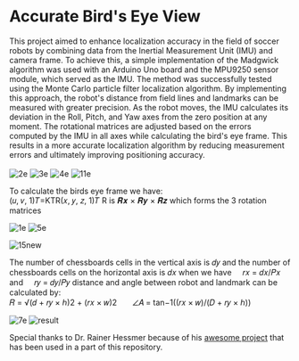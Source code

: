 # Accurate Bird's Eye View
This project aimed to enhance localization accuracy in the field of soccer robots by combining data from the Inertial Measurement Unit (IMU) and camera frame. To achieve this, a simple implementation of the Madgwick algorithm was used with an Arduino Uno board and the MPU9250 sensor module, which served as the IMU. The method was successfully tested using the Monte Carlo particle filter localization algorithm.
By implementing this approach, the robot's distance from field lines and landmarks can be measured with greater precision. As the robot moves, the IMU calculates its deviation in the Roll, Pitch, and Yaw axes from the zero position at any moment. The rotational matrices are adjusted based on the errors computed by the IMU in all axes while calculating the bird's eye frame. This results in a more accurate localization algorithm by reducing measurement errors and ultimately improving positioning accuracy.
</br>
</br>
![2e](https://user-images.githubusercontent.com/6237268/157687335-33a461bd-7ca9-4091-a374-81613b90ca6f.PNG)
![3e](https://user-images.githubusercontent.com/6237268/157687172-1cc59c27-fbf9-4aee-87a3-caca8f6c7037.PNG)
![4e](https://user-images.githubusercontent.com/6237268/157688079-72adad11-4f4f-4e3e-96d3-cbb908dcf8f2.PNG)
![11e](https://user-images.githubusercontent.com/6237268/157687099-311c6785-90cc-476d-84c9-32cbeb2ee9c8.PNG)

To calculate the birds eye frame we have:
</br> (𝑢, 𝑣, 1)𝑇=KTR(𝑥, 𝑦, 𝑧, 1)𝑇    R is 𝑹𝒙 × 𝑹𝒚 × 𝑹𝒛  which forms the 3 rotation matrices

![1e](https://user-images.githubusercontent.com/6237268/157687484-85934d21-28a0-4caf-b2d2-7a0d875d2f4f.PNG)
![5e](https://user-images.githubusercontent.com/6237268/157687506-ff520a0f-bad6-453f-b52b-c53de6935016.PNG)

![15new](https://user-images.githubusercontent.com/6237268/228892566-198dc28b-c044-4005-9f43-f2edc42311a7.png)

The number of chessboards cells in the vertical axis is 𝑑𝑦 and the number of chessboards cells on the horizontal axis is 𝑑𝑥 when we have &nbsp;&nbsp;&nbsp; 𝑟𝑥 = 𝑑𝑥/𝑃𝑥  &nbsp;&nbsp;&nbsp; and &nbsp;&nbsp;&nbsp; 𝑟𝑦 = 𝑑𝑦/𝑃𝑦 distance and angle between robot and landmark can be calculated by: </br>
𝑅 = √(𝑑 + 𝑟𝑦 × ℎ)2 + (𝑟𝑥 × 𝑤)2  &nbsp;&nbsp;&nbsp;&nbsp;&nbsp;   ∠𝐴 = tan−1((𝑟𝑥 × 𝑤)/(𝐷 + 𝑟𝑦 × ℎ))

![7e](https://user-images.githubusercontent.com/6237268/157687748-6125ba57-44d8-44b6-8066-ed72d4203f03.PNG)
![result](https://user-images.githubusercontent.com/6237268/157692804-dea4797a-d3da-4adf-9de9-537be91ac61a.png)

Special thanks to Dr. Rainer Hessmer because of his [awesome project](http://www.hessmer.org/robotics/monte-carlo-location-for-robots.html/) that has been used in a part of this repository.
